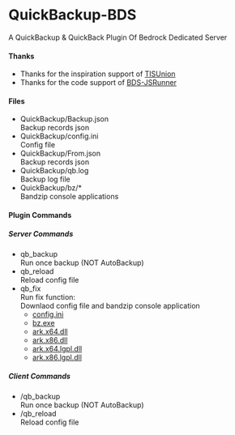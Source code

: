 # QuickBackup-BDS
A QuickBackup & QuickBack Plugin Of Bedrock Dedicated Server 

#### Thanks
+ Thanks for the inspiration support of [TISUnion](https://www.github.com/TISUnion/QuickBackupM)     
+ Thanks for the code support of [BDS-JSRunner](https://mzgl.coding.net/public/BDSJSRunner/BDSJSRunner/git/files/master/BDSJSRunner)     
#### Files
+ QuickBackup/Backup.json     
  Backup records json    
+ QuickBackup/config.ini    
  Config file    
+ QuickBackup/From.json    
  Backup records json    
+ QuickBackup/qb.log    
  Backup log file    
+ QuickBackup/bz/*    
  Bandzip console applications    
#### Plugin Commands
##### Server Commands
+ qb_backup   
  Run once backup (NOT AutoBackup)
+ qb_reload   
  Reload config file
+ qb_fix  
  Run fix function:  
  Downlaod config file and bandzip console application
  + [config.ini](http://download.skytown.xyz:15434/Filedir/QuickBackup/config.ini)  
  + [bz.exe](http://download.skytown.xyz:15434/Filedir/QuickBackup/bz.exe) 
  + [ark.x64.dll](http://download.skytown.xyz:15434/Filedir/QuickBackup/ark.x64.dll) 
  + [ark.x86.dll](http://download.skytown.xyz:15434/Filedir/QuickBackup/ark.x86.dll) 
  + [ark.x64.lgpl.dll](http://download.skytown.xyz:15434/Filedir/QuickBackup/ark.x64.lgpl.dll) 
  + [ark.x86.lgpl.dll](http://download.skytown.xyz:15434/Filedir/QuickBackup/ark.x86.lgpl.dll) 

##### Client Commands
+ /qb_backup  
  Run once backup (NOT AutoBackup)
+ /qb_reload  
  Reload config file